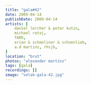 ```yaml
---
title: "gala#42"
date: 2009-04-14
publishDate: 2009-04-14
artists: [
    daniel lercher & peter kutin,
    michael rataj,
    TARO,
    erian & schmoliner & schoenlieb,
    a.d martinz, rhsjb,
]
location: "brut"
photos: "alexander martinz"
tags: [gala]
recordings: []
image: "velak-gala-42.jpg"
---
```

